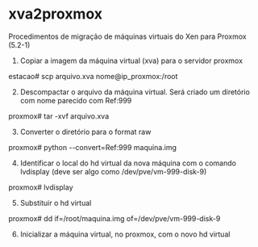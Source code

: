 # xva2proxmox
Procedimentos de migração de máquinas virtuais do Xen para Proxmox (5.2-1)

1) Copiar a imagem da máquina virtual (xva) para o servidor proxmox

estacao# scp arquivo.xva nome@ip_proxmox:/root

2) Descompactar o arquivo da máquina virtual. Será criado um diretório com nome parecido com Ref:999

proxmox#  tar -xvf arquivo.xva

3) Converter o diretório para o format raw

proxmox# python --convert=Ref\:999 maquina.img

4) Identificar o local do hd virtual da nova máquina com o comando lvdisplay (deve ser algo como /dev/pve/vm-999-disk-9)

proxmox# lvdisplay

5) Substituir o hd virtual

proxmox# dd if=/root/maquina.img of=/dev/pve/vm-999-disk-9

6) Inicializar a máquina virtual, no proxmox, com o novo hd virtual
